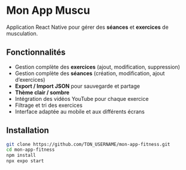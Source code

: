 # Mon App Muscu

Application React Native pour gérer des **séances** et **exercices** de musculation.  

## Fonctionnalités

- Gestion complète des **exercices** (ajout, modification, suppression)
- Gestion complète des **séances** (création, modification, ajout d’exercices)
- **Export / Import JSON** pour sauvegarde et partage
- **Thème clair / sombre**
- Intégration des vidéos YouTube pour chaque exercice
- Filtrage et tri des exercices
- Interface adaptée au mobile et aux différents écrans

## Installation

```bash
git clone https://github.com/TON_USERNAME/mon-app-fitness.git
cd mon-app-fitness
npm install
npx expo start
